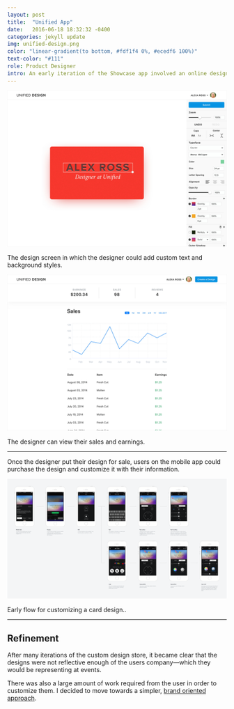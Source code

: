 ```yaml
---
layout: post
title:  "Unified App"
date:   2016-06-18 18:32:32 -0400
categories: jekyll update
img: unified-design.png
color: "linear-gradient(to bottom, #fdf1f4 0%, #ecedf6 100%)"
text-color: "#111"
role: Product Designer
intro: An early iteration of the Showcase app involved an online design tool in which professional designers could create and sell card design templates on a marketplace within the app.
---
```


<!--![portal mac](/img/portal-macfront.png)-->

![portal 1](/img/portal1.jpg)

<div class="caption">The design screen in which the designer could add custom text and background styles.</div>

![portal 1](/img/portal2.jpg)

<div class="caption">The designer can view their sales and earnings.</div>

<hr>

Once the designer put their design for sale, users on the mobile app could purchase the design and customize it with their information.

![portal 1](/img/designStore1.png)

<div class="caption">Early flow for customizing a card design..</div>

<hr>

<div class="row">
  <div class="col-sm-6">
    <h2 class="section-left">Refinement</h2>
  </div>
  <div class="col-sm-6">
    <p>After many iterations of the custom design store, it became clear that the designs were not reflective enough of the users company—which they would be representing at events.</p>
    <p>There was also a large amount of work required from the user in order to customize them. I decided to move towards a simpler, <a href="/showcase-app">brand oriented approach</a>.</p>
  </div>
</div>
<br/>
